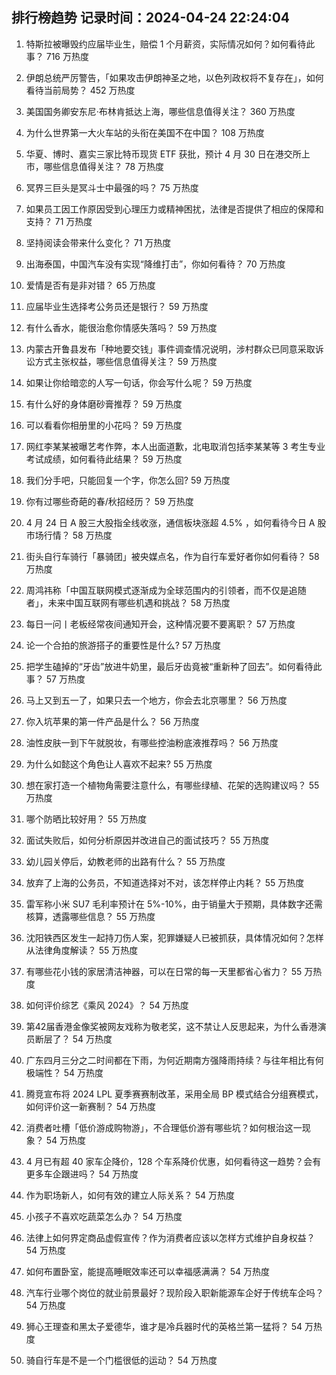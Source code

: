 
## 排行榜趋势 记录时间：2024-04-24 22:24:04
  
  1. 特斯拉被曝毁约应届毕业生，赔偿 1 个月薪资，实际情况如何？如何看待此事？ 716 万热度
    
  2. 伊朗总统严厉警告，「如果攻击伊朗神圣之地，以色列政权将不复存在」，如何看待当前局势？ 452 万热度
    
  3. 美国国务卿安东尼·布林肯抵达上海，哪些信息值得关注？ 360 万热度
    
  4. 为什么世界第一大火车站的头衔在美国不在中国？ 108 万热度
    
  5. 华夏、博时、嘉实三家比特币现货 ETF 获批，预计 4 月 30 日在港交所上市，哪些信息值得关注？ 78 万热度
    
  6. 冥界三巨头是冥斗士中最强的吗？ 75 万热度
    
  7. 如果员工因工作原因受到心理压力或精神困扰，法律是否提供了相应的保障和支持？ 71 万热度
    
  8. 坚持阅读会带来什么变化？ 71 万热度
    
  9. 出海泰国，中国汽车没有实现“降维打击”，你如何看待？ 70 万热度
    
  10. 爱情是否有是非对错？ 65 万热度
    
  11. 应届毕业生选择考公务员还是银行？ 59 万热度
    
  12. 有什么香水，能很治愈你情感失落吗？ 59 万热度
    
  13. 内蒙古开鲁县发布「种地要交钱」事件调查情况说明，涉村群众已同意采取诉讼方式主张权益，哪些信息值得关注？ 59 万热度
    
  14. 如果让你给暗恋的人写一句话，你会写什么呢？ 59 万热度
    
  15. 有什么好的身体磨砂膏推荐？ 59 万热度
    
  16. 可以看看你相册里的小花吗？ 59 万热度
    
  17. 网红李某某被曝艺考作弊，本人出面道歉，北电取消包括李某某等 3 考生专业考试成绩，如何看待此结果？ 59 万热度
    
  18. 我们分手吧，只能回复一个字，你怎么回? 59 万热度
    
  19. 你有过哪些奇葩的春/秋招经历？ 59 万热度
    
  20. 4 月 24 日 A 股三大股指全线收涨，通信板块涨超 4.5% ，如何看待今日 A 股市场行情？ 58 万热度
    
  21. 街头自行车骑行「暴骑团」被央媒点名，作为自行车爱好者你如何看待？ 58 万热度
    
  22. 周鸿祎称「中国互联网模式逐渐成为全球范围内的引领者，而不仅是追随者」，未来中国互联网有哪些机遇和挑战？ 58 万热度
    
  23. 每日一问丨老板经常夜间通知开会，这种情况要不要离职？ 57 万热度
    
  24. 论一个合拍的旅游搭子的重要性是什么? 57 万热度
    
  25. 把学生磕掉的“牙齿”放进牛奶里，最后牙齿竟被“重新种了回去”。如何看待此事？ 57 万热度
    
  26. 马上又到五一了，如果只去一个地方，你会去北京哪里？ 56 万热度
    
  27. 你入坑苹果的第一件产品是什么？ 56 万热度
    
  28. 油性皮肤一到下午就脱妆，有哪些控油粉底液推荐吗？ 56 万热度
    
  29. 为什么如懿这个角色让人喜欢不起来? 55 万热度
    
  30. 想在家打造一个植物角需要注意什么，有哪些绿植、花架的选购建议吗？ 55 万热度
    
  31. 哪个防晒比较好用？ 55 万热度
    
  32. 面试失败后，如何分析原因并改进自己的面试技巧？ 55 万热度
    
  33. 幼儿园关停后，幼教老师的出路有什么？ 55 万热度
    
  34. 放弃了上海的公务员，不知道选择对不对，该怎样停止内耗？ 55 万热度
    
  35. 雷军称小米 SU7 毛利率预计在 5%-10%，由于销量大于预期，具体数字还需核算，透露哪些信息？ 55 万热度
    
  36. 沈阳铁西区发生一起持刀伤人案，犯罪嫌疑人已被抓获，具体情况如何？怎样从法律角度解读？ 55 万热度
    
  37. 有哪些花小钱的家居清洁神器，可以在日常的每一天里都省心省力？ 55 万热度
    
  38. 如何评价综艺《乘风 2024》？ 54 万热度
    
  39. 第42届香港金像奖被网友戏称为敬老奖，这不禁让人反思起来，为什么香港演员断层了？ 54 万热度
    
  40. 广东四月三分之二时间都在下雨，为何近期南方强降雨持续？与往年相比有何极端性？ 54 万热度
    
  41. 腾竞宣布将 2024 LPL 夏季赛赛制改革，采用全局 BP 模式结合分组赛模式，如何评价这一新赛制？ 54 万热度
    
  42. 消费者吐槽「低价游成购物游」，不合理低价游有哪些坑？如何根治这一现象？ 54 万热度
    
  43. 4 月已有超 40 家车企降价，128 个车系降价优惠，如何看待这一趋势？会有更多车企跟进吗？ 54 万热度
    
  44. 作为职场新人，如何有效的建立人际关系？ 54 万热度
    
  45. 小孩子不喜欢吃蔬菜怎么办？ 54 万热度
    
  46. 法律上如何界定商品虚假宣传？作为消费者应该以怎样方式维护自身权益？ 54 万热度
    
  47. 如何布置卧室，能提高睡眠效率还可以幸福感满满？ 54 万热度
    
  48. 汽车行业哪个岗位的就业前景最好？现阶段入职新能源车企好于传统车企吗？ 54 万热度
    
  49. 狮心王理查和黑太子爱德华，谁才是冷兵器时代的英格兰第一猛将？ 54 万热度
    
  50. 骑自行车是不是一个门槛很低的运动？ 54 万热度
    